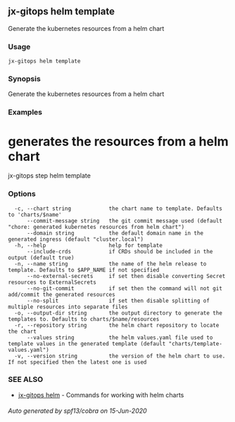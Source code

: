 ## jx-gitops helm template

Generate the kubernetes resources from a helm chart

### Usage

```
jx-gitops helm template
```

### Synopsis

Generate the kubernetes resources from a helm chart

### Examples

  # generates the resources from a helm chart
  jx-gitops step helm template

### Options

```
  -c, --chart string            the chart name to template. Defaults to 'charts/$name'
      --commit-message string   the git commit message used (default "chore: generated kubernetes resources from helm chart")
      --domain string           the default domain name in the generated ingress (default "cluster.local")
  -h, --help                    help for template
      --include-crds            if CRDs should be included in the output (default true)
  -n, --name string             the name of the helm release to template. Defaults to $APP_NAME if not specified
      --no-external-secrets     if set then disable converting Secret resources to ExternalSecrets
      --no-git-commit           if set then the command will not git add/commit the generated resources
      --no-split                if set then disable splitting of multiple resources into separate files
  -o, --output-dir string       the output directory to generate the templates to. Defaults to charts/$name/resources
  -r, --repository string       the helm chart repository to locate the chart
      --values string           the helm values.yaml file used to template values in the generated template (default "charts/template-values.yaml")
  -v, --version string          the version of the helm chart to use. If not specified then the latest one is used
```

### SEE ALSO

* [jx-gitops helm](jx-gitops_helm.md)	 - Commands for working with helm charts

###### Auto generated by spf13/cobra on 15-Jun-2020
